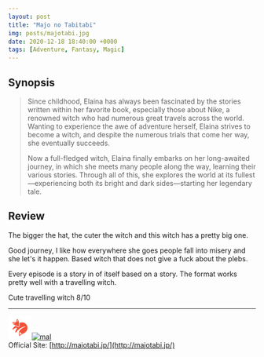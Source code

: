 ```yaml
---
layout: post
title: "Majo no Tabitabi"
img: posts/majotabi.jpg 
date: 2020-12-18 18:40:00 +0000
tags: [Adventure, Fantasy, Magic]
---
```


## Synopsis
>Since childhood, Elaina has always been fascinated by the stories written within her favorite book, especially those about Nike, a renowned witch who had numerous great travels across the world. Wanting to experience the awe of adventure herself, Elaina strives to become a witch, and despite the numerous trials that come her way, she eventually succeeds.
>
>Now a full-fledged witch, Elaina finally embarks on her long-awaited journey, in which she meets many people along the way, learning their various stories. Through all of this, she explores the world at its fullest—experiencing both its bright and dark sides—starting her legendary tale.

## Review
The bigger the hat, the cuter the witch and this witch has a pretty big one.

Good journey, I like how everywhere she goes people fall into misery and she let's it happen. Based witch that does not give a fuck about the plebs.

Every episode is a story in of itself based on a story. The format works pretty well with a travelling witch. 
   
Cute travelling witch 8/10

---

[![kitsu](..\assets\img\kitsu.png)](https://kitsu.io/anime/majo-no-tabitabi)[![mal](..\assets\img\mal.ico)](https://myanimelist.net/anime/40571/Majo_no_Tabitabi)  
Official Site: [http://majotabi.jp/](http://majotabi.jp/)